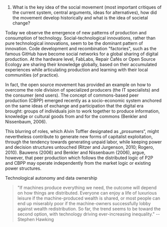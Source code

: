 1. What is the key idea of the social movement (most important critiques of the current system, central arguments, ideas for alternatives), how did the movement develop historically and what is the idea of societal change?

Today we observe the emergence of new patterns of production and consumption of technology. Social-technological innovations, rather than pure technological innovations, seem to be the dominant pattern of innovation. Code development and recombination "factories", such as the famous GitHub have become social networks for a global sharing of digital production. At the hardware level, FabLabs, Repair Cafés or Open Source Ecology are sharing their knowledge globally, based on their accumulated experiences while articulating production and learning with their local communities (of practice).

In fact, the open source movement has provided an example on how to overcome the role division of specialized producers (the IT specialists) and the consumer (end users). The concept of commons-based peer production (CBPP) emerged recently as a socio-economic system anchored on the same ideas of exchange and participation that the digital era brought: groups of individuals join to work together to produce information, knowledge or cultural goods from and for the commons (Benkler and Nissenbaum, 2006).

This blurring of roles, which Alvin Toffler designated as „prosumers“, might nevertheless contribute to generate new forms of capitalist exploitation, through the tendency towards generating unpaid labor, while keeping power and decision structures untouched (Ritzer and Jurgenson, 2010; Rogero, 2010). Bauwens (2006) and Benkler and Nissenbaum (2006), argue, however, that peer production which follows the distributed logic of P2P and CBPP may operate independently from the market logic or existing power structures.

Technological autonomy and data ownership

> "If machines produce everything we need, the outcome will depend on how things are distributed. Everyone can enjoy a life of luxurious leisure if the machine-produced wealth is shared, or most people can end up miserably poor if the machine-owners successfully lobby against wealth redistribution. So far, the trend seems to be toward the second option, with technology driving ever-increasing inequality." 
> -- Stephen Hawking
